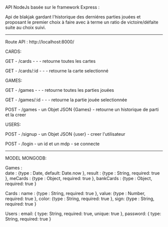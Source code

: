 API NodeJs basée sur le framework Express :

Api de blakjak gardant l'historique des derniéres parties jouées et proposant le premier choix à faire avec à terme un ratio de victoire/défaite suite au choix suivi.

---------------------------------------------------------------------

Route API : http://localhost:8000/

CARDS:

GET - /cards - - - retourne toutes les cartes 

GET - /cards/:id - - - retourne la carte selectionné


GAMES:

GET - /games - - - retourne toutes les parties jouées

GET - /games/:id - - - retourne la partie jouée selectionnée

POST - /games - un Objet JSON {Games} - retourne un historique de parti et la creer

USERS:

POST - /signup - un Objet JSON {user} - creer l'utilisateur

POST - /login - un id et un mdp - se connecte


----------------------------------------------------------------------

MODEL MONGODB:

Games :         
    date : {type : Date, default: Date.now },
    result : {type : String, required: true },
    meCards : {type : Object, required: true },
    bankCards : {type : Object, required: true }

Cards : 
    name : {type : String, required: true },
    value: {type : Number, required: true },
    color: {type : String, required: true },
    sign: {type : String, required: true }

Users :
    email: { type: String, required: true, unique: true },
    password: { type: String, required: true }